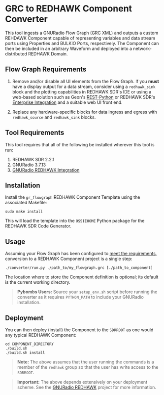 # GRC to REDHAWK Component Converter

This tool ingests a GNURadio Flow Graph (GRC XML) and outputs a custom REHDAWK Component capable of representing variables and data stream ports using Properties and BULKIO Ports, respectively.  The Component can then be included in an arbitrary Waveform and deployed into a network-distributed REDHAWK Domain.

## Flow Graph Requirements

1. Remove and/or disable all UI elements from the Flow Graph.  If you **must** have a display output for a data stream, consider using a `redhawk_sink` block and the plotting capabilities in REDHAWK SDR's IDE or using a web-based solution such as Geon's [REST-Python][rest-python] or REDHAWK SDR's [Enterprise Integration][rei] and a suitable web UI front end.

2. Replace any hardware-specific blocks for data ingress and egress with `redhawk_source` and `redhawk_sink` blocks.

## Tool Requirements

This tool requires that all of the following be installed wherever this tool is run:

 1. REDHAWK SDR 2.2.1
 2. GNURadio 3.7.13
 3. [GNURadio REDHAWK Integration][gr-ri]

## Installation

Install the `gr_flowgraph` REDHAWK Component Template using the associated Makefile:

```
sudo make install
```

This will load the template into the `OSSIEHOME` Python package for the REDHAWK SDR Code Generator.

## Usage

Assuming your Flow Graph has been configured to [meet the requirements](#flow-graph-requirements), conversion to a REDHAWK Component project is a single step:

```
./converter/run.py ./path_to/my_flowgraph.grc [./path_to_component]
```

The location where to store the Component definition is optional; its default is the current working directory.

 > **Pybombs Users:** Source your `setup_env.sh` script before running the converter as it requires `PYTHON_PATH` to include your GNURadio installation.

## Deployment

You can then deploy (install) the Component to the `SDRROOT` as one would any typical REDHAWK Component:

```
cd COMPONENT_DIRECTORY
./build.sh
./build.sh install
```

 > **Note:** The above assumes that the user running the commands is a member of the `redhawk` group so that the user has write access to the `SDRROOT`.

 > **Important:** The above depends extensively on your deployment scheme.  See the [GNURadio REDHAWK][gr-rh] project for more information.


[gr-rh]:       https://github.com/GeonTech/gnuradio-redhawk
[gr-ri]:      https://github.com/GeonTech/gr-redhawk_integration
[rest-python]: https://github.com/GeonTech/rest-python
[rei]:         https://github.com/RedhawkSDR/enterprise
